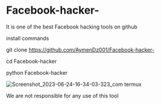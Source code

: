 # Facebook-hacker-

It is one of the best Facebook hacking tools on github 

install commands 

git clone https://github.com/AymenDz001/Facebook-hacker-

cd Facebook-hacker

python Facebook-hacker

![Screenshot_2023-06-24-16-34-03-323_com termux](https://github.com/AymenDz001/Facebook-hacker-/assets/136994788/98f8fc46-f367-490c-a2d6-1be1a815115f)

We are not responsible for any use of 
 this tool 
